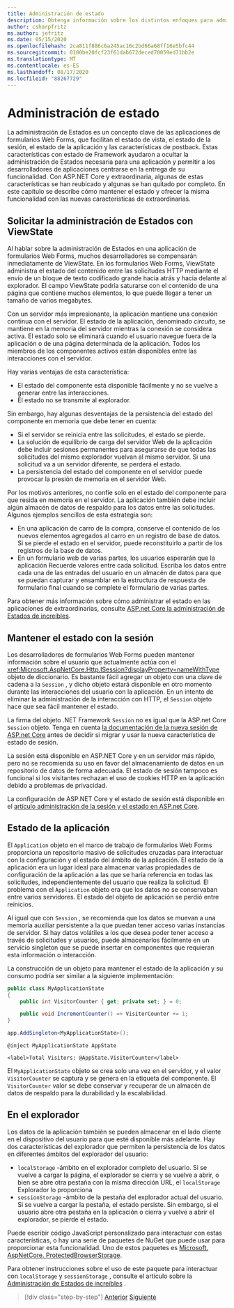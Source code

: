 ```yaml
---
title: Administración de estado
description: Obtenga información sobre los distintos enfoques para administrar el estado en los formularios Web Forms de ASP.NET y el increíble.
author: csharpfritz
ms.author: jefritz
ms.date: 05/15/2020
ms.openlocfilehash: 2ca811f886c6a245ac16c2bd66a68ff16e5bfc44
ms.sourcegitcommit: 0100be20fcf23f61dab672deced70059ed71bb2e
ms.translationtype: MT
ms.contentlocale: es-ES
ms.lasthandoff: 08/17/2020
ms.locfileid: "88267729"
---
```

# <a name="state-management"></a>Administración de estado

La administración de Estados es un concepto clave de las aplicaciones de formularios Web Forms, que facilitan el estado de vista, el estado de la sesión, el estado de la aplicación y las características de postback. Estas características con estado de Framework ayudaron a ocultar la administración de Estados necesaria para una aplicación y permitir a los desarrolladores de aplicaciones centrarse en la entrega de su funcionalidad. Con ASP.NET Core y extraordinaria, algunas de estas características se han reubicado y algunas se han quitado por completo. En este capítulo se describe cómo mantener el estado y ofrecer la misma funcionalidad con las nuevas características de extraordinarias.

## <a name="request-state-management-with-viewstate"></a>Solicitar la administración de Estados con ViewState

Al hablar sobre la administración de Estados en una aplicación de formularios Web Forms, muchos desarrolladores se compensarán inmediatamente de ViewState. En los formularios Web Forms, ViewState administra el estado del contenido entre las solicitudes HTTP mediante el envío de un bloque de texto codificado grande hacia atrás y hacia delante al explorador. El campo ViewState podría saturarse con el contenido de una página que contiene muchos elementos, lo que puede llegar a tener un tamaño de varios megabytes.

Con un servidor más impresionante, la aplicación mantiene una conexión continua con el servidor. El estado de la aplicación, denominado *circuito*, se mantiene en la memoria del servidor mientras la conexión se considera activa. El estado solo se eliminará cuando el usuario navegue fuera de la aplicación o de una página determinada de la aplicación. Todos los miembros de los componentes activos están disponibles entre las interacciones con el servidor.

Hay varias ventajas de esta característica:

- El estado del componente está disponible fácilmente y no se vuelve a generar entre las interacciones.
- El estado no se transmite al explorador.

Sin embargo, hay algunas desventajas de la persistencia del estado del componente en memoria que debe tener en cuenta:

- Si el servidor se reinicia entre las solicitudes, el estado se pierde.
- La solución de equilibrio de carga del servidor Web de la aplicación debe incluir sesiones permanentes para asegurarse de que todas las solicitudes del mismo explorador vuelvan al mismo servidor. Si una solicitud va a un servidor diferente, se perderá el estado.
- La persistencia del estado del componente en el servidor puede provocar la presión de memoria en el servidor Web.

Por los motivos anteriores, no confíe solo en el estado del componente para que resida en memoria en el servidor. La aplicación también debe incluir algún almacén de datos de respaldo para los datos entre las solicitudes. Algunos ejemplos sencillos de esta estrategia son:

- En una aplicación de carro de la compra, conserve el contenido de los nuevos elementos agregados al carro en un registro de base de datos. Si se pierde el estado en el servidor, puede reconstituirlo a partir de los registros de la base de datos.
- En un formulario web de varias partes, los usuarios esperarán que la aplicación Recuerde valores entre cada solicitud. Escriba los datos entre cada una de las entradas del usuario en un almacén de datos para que se puedan capturar y ensamblar en la estructura de respuesta de formulario final cuando se complete el formulario de varias partes.

Para obtener más información sobre cómo administrar el estado en las aplicaciones de extraordinarias, consulte [ASP.net Core la administración de Estados de increíbles](/aspnet/core/blazor/state-management).

## <a name="maintain-state-with-session"></a>Mantener el estado con la sesión

Los desarrolladores de formularios Web Forms pueden mantener información sobre el usuario que actualmente actúa con el <xref:Microsoft.AspNetCore.Http.ISession?displayProperty=nameWithType> objeto de diccionario. Es bastante fácil agregar un objeto con una clave de cadena a la `Session` , y dicho objeto estará disponible en otro momento durante las interacciones del usuario con la aplicación. En un intento de eliminar la administración de la interacción con HTTP, el `Session` objeto hace que sea fácil mantener el estado.

La firma del objeto .NET Framework `Session` no es igual que la ASP.net Core `Session` objeto. Tenga en cuenta [la documentación de la nueva sesión de ASP.net Core](/dotnet/api/microsoft.aspnetcore.http.isession) antes de decidir si migrar y usar la nueva característica de estado de sesión.

La sesión está disponible en ASP.NET Core y en un servidor más rápido, pero no se recomienda su uso en favor del almacenamiento de datos en un repositorio de datos de forma adecuada. El estado de sesión tampoco es funcional si los visitantes rechazan el uso de cookies HTTP en la aplicación debido a problemas de privacidad.

La configuración de ASP.NET Core y el estado de sesión está disponible en el [artículo administración de la sesión y el estado en ASP.net Core](/aspnet/core/fundamentals/app-state#session-state).

## <a name="application-state"></a>Estado de la aplicación

El `Application` objeto en el marco de trabajo de formularios Web Forms proporciona un repositorio masivo de solicitudes cruzadas para interactuar con la configuración y el estado del ámbito de la aplicación. El estado de la aplicación era un lugar ideal para almacenar varias propiedades de configuración de la aplicación a las que se haría referencia en todas las solicitudes, independientemente del usuario que realiza la solicitud. El problema con el `Application` objeto era que los datos no se conservaban entre varios servidores. El estado del objeto de aplicación se perdió entre reinicios.

Al igual que con `Session` , se recomienda que los datos se muevan a una memoria auxiliar persistente a la que puedan tener acceso varias instancias de servidor. Si hay datos volátiles a los que desea poder tener acceso a través de solicitudes y usuarios, puede almacenarlos fácilmente en un servicio singleton que se puede insertar en componentes que requieran esta información o interacción.

La construcción de un objeto para mantener el estado de la aplicación y su consumo podría ser similar a la siguiente implementación:

```csharp
public class MyApplicationState
{
    public int VisitorCounter { get; private set; } = 0;

    public void IncrementCounter() => VisitorCounter += 1;
}
```

```csharp
app.AddSingleton<MyApplicationState>();
```

```razor
@inject MyApplicationState AppState

<label>Total Visitors: @AppState.VisitorCounter</label>
```

El `MyApplicationState` objeto se crea solo una vez en el servidor, y el valor `VisitorCounter` se captura y se genera en la etiqueta del componente. El `VisitorCounter` valor se debe conservar y recuperar de un almacén de datos de respaldo para la durabilidad y la escalabilidad.

## <a name="in-the-browser"></a>En el explorador

Los datos de la aplicación también se pueden almacenar en el lado cliente en el dispositivo del usuario para que esté disponible más adelante. Hay dos características del explorador que permiten la persistencia de los datos en diferentes ámbitos del explorador del usuario:

- `localStorage` -ámbito en el explorador completo del usuario. Si se vuelve a cargar la página, el explorador se cierra y se vuelve a abrir, o bien se abre otra pestaña con la misma dirección URL, el `localStorage` Explorador lo proporciona
- `sessionStorage` -ámbito de la pestaña del explorador actual del usuario. Si se vuelve a cargar la pestaña, el estado persiste. Sin embargo, si el usuario abre otra pestaña en la aplicación o cierra y vuelve a abrir el explorador, se pierde el estado.

Puede escribir código JavaScript personalizado para interactuar con estas características, o hay una serie de paquetes de NuGet que puede usar para proporcionar esta funcionalidad. Uno de estos paquetes es [Microsoft. AspNetCore. ProtectedBrowserStorage](https://www.nuget.org/packages/Microsoft.AspNetCore.ProtectedBrowserStorage).

Para obtener instrucciones sobre el uso de este paquete para interactuar con `localStorage` y `sessionStorage` , consulte el artículo sobre la [Administración de Estados de increíbles](/aspnet/core/blazor/state-management#protected-browser-storage-experimental-package) .

>[!div class="step-by-step"]
>[Anterior](pages-routing-layouts.md)
>[Siguiente](forms-validation.md)
